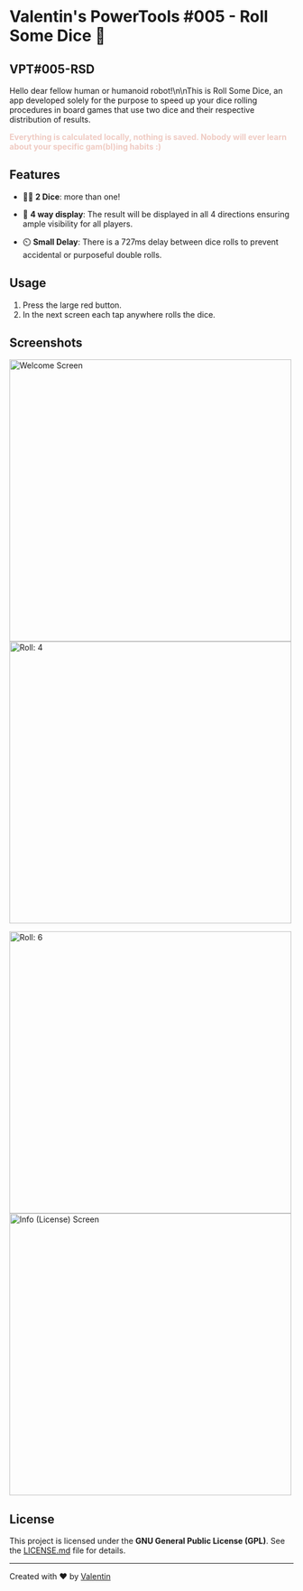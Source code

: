 # Valentin's PowerTools #005 - Roll Some Dice :key: 
## VPT#005-RSD
Hello dear fellow human or humanoid robot!\n\nThis is Roll Some Dice, an app developed solely for the purpose to speed up your dice rolling procedures in board games that use two dice and their respective distribution of results.

<b><font color="#efcac2">Everything is calculated locally, nothing is saved. Nobody will ever learn about your specific gam(bl)ing habits :)</font></b>
  


## Features

- :game_die::game_die: **2 Dice**: more than one! 

- :compass: **4 way display**: The result will be displayed in all 4 directions ensuring ample visibility for all players.

- :timer_clock: **Small Delay**: There is a 727ms delay between dice rolls to prevent accidental or purposeful double rolls. 



## Usage

1. Press the large red button.
2. In the next screen each tap anywhere rolls the dice.

## Screenshots
<img src="https://raw.githubusercontent.com/v4lpt/RSD/master/Screenshots/welcome.png" alt="Welcome Screen" width="500" /> <img src="https://raw.githubusercontent.com/v4lpt/RSD/master/Screenshots/dice_4.png" alt="Roll: 4" width="500" />

<img src="https://raw.githubusercontent.com/v4lpt/RSD/master/Screenshots/dice_6.png" alt="Roll: 6" width="500" /> <img src="https://raw.githubusercontent.com/v4lpt/RSD/master/Screenshots/info.png" alt="Info (License) Screen" width="500" />




## License

This project is licensed under the **GNU General Public License (GPL)**. See the [LICENSE.md](LICENSE.md) file for details.

---

Created with :heart: by [Valentin](https://github.com/v4lpt)
